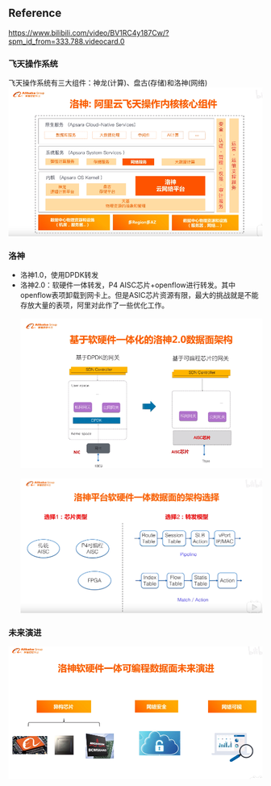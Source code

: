 ## Reference
https://www.bilibili.com/video/BV1RC4y187Cw/?spm_id_from=333.788.videocard.0
### 飞天操作系统
飞天操作系统有三大组件：神龙(计算)、盘古(存储)和洛神(网络)</br>
![](https://github.com/CJTSAJ/BareMetal/blob/master/picture/%E9%98%BF%E9%87%8C%E9%A3%9E%E5%A4%A9%E6%93%8D%E4%BD%9C%E7%B3%BB%E7%BB%9F%E6%9E%B6%E6%9E%84.png)

### 洛神
- 洛神1.0，使用DPDK转发
- 洛神2.0：软硬件一体转发，P4 AISC芯片+openflow进行转发。其中openflow表项卸载到网卡上。但是ASIC芯片资源有限，最大的挑战就是不能存放大量的表项，阿里对此作了一些优化工作。
</br></br>
![](https://github.com/CJTSAJ/BareMetal/blob/master/picture/%E8%BD%AF%E7%A1%AC%E4%BB%B6%E4%B8%80%E4%BD%93%E5%8C%96.png)
</br></br>
![](https://github.com/CJTSAJ/BareMetal/blob/master/picture/%E6%95%B0%E6%8D%AE%E5%B9%B3%E9%9D%A2%E6%9E%B6%E6%9E%84.png)

### 未来演进
![](https://github.com/CJTSAJ/BareMetal/blob/master/picture/%E8%BD%AF%E7%A1%AC%E4%BB%B6%E4%B8%80%E4%BD%93%E5%8C%96%E6%9C%AA%E6%9D%A5%E6%BC%94%E8%BF%9B.png)
